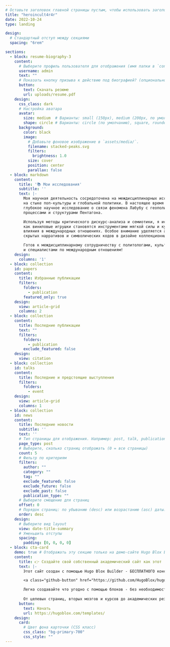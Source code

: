```yaml
---
# Оставьте заголовок главной страницы пустым, чтобы использовать заголовок сайта
title: "heroincult4r4r"
date: 2022-10-24
type: landing

design:
  # Стандартный отступ между секциями
  spacing: "6rem"

sections:
  - block: resume-biography-3
    content:
      # Выберите профиль пользователя для отображения (имя папки в `content/authors/`)
      username: admin
      text: ""
      # Показать кнопку призыва к действию под биографией? (опционально)
      button:
        text: Скачать резюме
        url: uploads/resume.pdf
    design:
      css_class: dark
      # Настройка аватара
      avatar:
        size: medium  # Варианты: small (150px), medium (200px, по умолчанию), large (320px), xl (400px), xxl (500px)
        shape: circle # Варианты: circle (по умолчанию), square, rounded
      background:
        color: black
        image:
          # Добавьте фоновое изображение в `assets/media/`.
          filename: stacked-peaks.svg
          filters:
            brightness: 1.0
          size: cover
          position: center
          parallax: false
  - block: markdown
    content:
      title: '📚 Мои исследования'
      subtitle: ''
      text: |-
        Моя научная деятельность сосредоточена на междисциплинарных исследованиях 
        на стыке поп-культуры и глобальной политики. В настоящее время я провожу 
        глубокое научное исследование о связи феномена Лабубу с геополитическими 
        процессами и структурами Пентагона.

        Используя методы критического дискурс-анализа и семиотики, я исследую, 
        как виниловые игрушки становятся инструментами мягкой силы и культурного 
        влияния в международных отношениях. Особое внимание уделяется анализу 
        скрытых нарративов и символических кодов в дизайне коллекционных фигурок.

        Готов к междисциплинарному сотрудничеству с политологами, культурологами 
        и специалистами по международным отношениям!
    design:
      columns: '1'
  - block: collection
    id: papers
    content:
      title: Избранные публикации
      filters:
        folders:
          - publication
        featured_only: true
    design:
      view: article-grid
      columns: 2
  - block: collection
    content:
      title: Последние публикации
      text: ""
      filters:
        folders:
          - publication
        exclude_featured: false
    design:
      view: citation
  - block: collection
    id: talks
    content:
      title: Последние и предстоящие выступления
      filters:
        folders:
          - event
    design:
      view: article-grid
      columns: 1
  - block: collection
    id: news
    content:
      title: Последние новости
      subtitle: ''
      text: ''
      # Тип страницы для отображения. Например: post, talk, publication...
      page_type: post
      # Выберите, сколько страниц отображать (0 = все страницы)
      count: 5
      # Фильтр по критериям
      filters:
        author: ""
        category: ""
        tag: ""
        exclude_featured: false
        exclude_future: false
        exclude_past: false
        publication_type: ""
      # Выберите смещение для страниц
      offset: 0
      # Порядок страниц: по убыванию (desc) или возрастанию (asc) даты.
      order: desc
    design:
      # Выберите вид layout
      view: date-title-summary
      # Уменьшить отступы
      spacing:
        padding: [0, 0, 0, 0]
  - block: cta-card
    demo: true # Отображать эту секцию только на демо-сайте Hugo Blox Builder
    content:
      title: 👉 Создайте свой собственный академический сайт как этот
      text: |-
        Этот сайт создан с помощью Hugo Blox Builder - БЕСПЛАТНОГО конструктора сайтов на основе Hugo, которому доверяют более 250 000 академиков, как и вы.

        <a class="github-button" href="https://github.com/HugoBlox/hugo-blox-builder" data-color-scheme="no-preference: light; light: light; dark: dark;" data-icon="octicon-star" data-size="large" data-show-count="true" aria-label="Star HugoBlox/hugo-blox-builder on GitHub">Star</a>

        Легко создавайте что угодно с помощью блоков - без необходимости написания кода!
        
        От целевых страниц, вторых мозгов и курсов до академических резюме, конференций и технических блогов.
      button:
        text: Начать
        url: https://hugoblox.com/templates/
    design:
      card:
        # Цвет фона карточки (CSS класс)
        css_class: "bg-primary-700"
        css_style: ""
---
```

